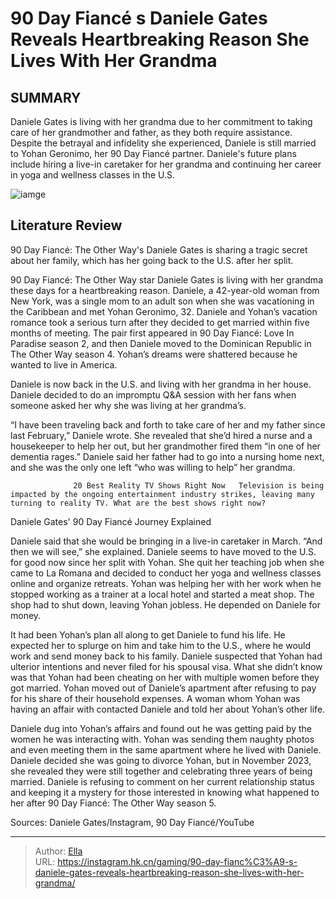 # 90 Day Fiancé s Daniele Gates Reveals Heartbreaking Reason She Lives With Her Grandma


## SUMMARY 



  Daniele Gates is living with her grandma due to her commitment to taking care of her grandmother and father, as they both require assistance.   Despite the betrayal and infidelity she experienced, Daniele is still married to Yohan Geronimo, her 90 Day Fiancé partner.   Daniele&#39;s future plans include hiring a live-in caretaker for her grandma and continuing her career in yoga and wellness classes in the U.S.  

![iamge](https://static1.srcdn.com/wordpress/wp-content/uploads/2023/07/daniele-gates-claims-she-s-not-the-craziest-90-day-fianc-the-other-way-season-5-star.jpg)

## Literature Review

90 Day Fiancé: The Other Way&#39;s Daniele Gates is sharing a tragic secret about her family, which has her going back to the U.S. after her split.




90 Day Fiancé: The Other Way star Daniele Gates is living with her grandma these days for a heartbreaking reason. Daniele, a 42-year-old woman from New York, was a single mom to an adult son when she was vacationing in the Caribbean and met Yohan Geronimo, 32. Daniele and Yohan’s vacation romance took a serious turn after they decided to get married within five months of meeting. The pair first appeared in 90 Day Fiancé: Love In Paradise season 2, and then Daniele moved to the Dominican Republic in The Other Way season 4. Yohan’s dreams were shattered because he wanted to live in America.




Daniele is now back in the U.S. and living with her grandma in her house. Daniele decided to do an impromptu Q&amp;A session with her fans when someone asked her why she was living at her grandma’s.

          

“I have been traveling back and forth to take care of her and my father since last February,” Daniele wrote. She revealed that she’d hired a nurse and a housekeeper to help her out, but her grandmother fired them “in one of her dementia rages.” Daniele said her father had to go into a nursing home next, and she was the only one left “who was willing to help” her grandma.

                  20 Best Reality TV Shows Right Now   Television is being impacted by the ongoing entertainment industry strikes, leaving many turning to reality TV. What are the best shows right now?   





 Daniele Gates&#39; 90 Day Fiancé Journey Explained 
          

Daniele said that she would be bringing in a live-in caretaker in March. “And then we will see,” she explained. Daniele seems to have moved to the U.S. for good now since her split with Yohan. She quit her teaching job when she came to La Romana and decided to conduct her yoga and wellness classes online and organize retreats. Yohan was helping her with her work when he stopped working as a trainer at a local hotel and started a meat shop. The shop had to shut down, leaving Yohan jobless. He depended on Daniele for money.


 




It had been Yohan’s plan all along to get Daniele to fund his life. He expected her to splurge on him and take him to the U.S., where he would work and send money back to his family. Daniele suspected that Yohan had ulterior intentions and never filed for his spousal visa. What she didn’t know was that Yohan had been cheating on her with multiple women before they got married. Yohan moved out of Daniele’s apartment after refusing to pay for his share of their household expenses. A woman whom Yohan was having an affair with contacted Daniele and told her about Yohan’s other life.

Daniele dug into Yohan’s affairs and found out he was getting paid by the women he was interacting with. Yohan was sending them naughty photos and even meeting them in the same apartment where he lived with Daniele. Daniele decided she was going to divorce Yohan, but in November 2023, she revealed they were still together and celebrating three years of being married. Daniele is refusing to comment on her current relationship status and keeping it a mystery for those interested in knowing what happened to her after 90 Day Fiancé: The Other Way season 5.




Sources: Daniele Gates/Instagram, 90 Day Fiancé/YouTube



---

> Author: [Ella](https://instagram.hk.cn/)  
> URL: https://instagram.hk.cn/gaming/90-day-fianc%C3%A9-s-daniele-gates-reveals-heartbreaking-reason-she-lives-with-her-grandma/  


